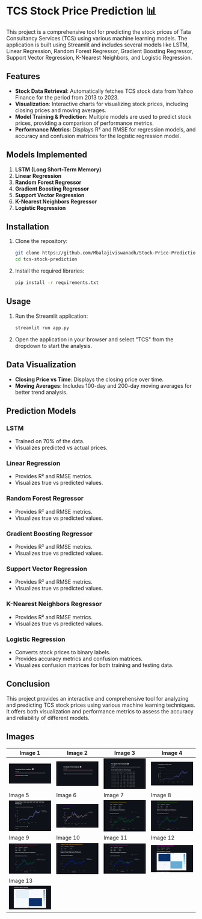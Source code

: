 # TCS Stock Price Prediction 📊

This project is a comprehensive tool for predicting the stock prices of Tata Consultancy Services (TCS) using various machine learning models. The application is built using Streamlit and includes several models like LSTM, Linear Regression, Random Forest Regressor, Gradient Boosting Regressor, Support Vector Regression, K-Nearest Neighbors, and Logistic Regression.

## Features

- **Stock Data Retrieval**: Automatically fetches TCS stock data from Yahoo Finance for the period from 2013 to 2023.
- **Visualization**: Interactive charts for visualizing stock prices, including closing prices and moving averages.
- **Model Training & Prediction**: Multiple models are used to predict stock prices, providing a comparison of performance metrics.
- **Performance Metrics**: Displays R² and RMSE for regression models, and accuracy and confusion matrices for the logistic regression model.

## Models Implemented

1. **LSTM (Long Short-Term Memory)**
2. **Linear Regression**
3. **Random Forest Regressor**
4. **Gradient Boosting Regressor**
5. **Support Vector Regression**
6. **K-Nearest Neighbors Regressor**
7. **Logistic Regression**

## Installation

1. Clone the repository:

   ```bash
   git clone https://github.com/Mbalajiviswanadh/Stock-Price-Prediction
   cd tcs-stock-prediction
   ```

2. Install the required libraries:
   ```bash
   pip install -r requirements.txt
   ```

## Usage

1. Run the Streamlit application:

   ```bash
   streamlit run app.py
   ```

2. Open the application in your browser and select "TCS" from the dropdown to start the analysis.

## Data Visualization

- **Closing Price vs Time**: Displays the closing price over time.
- **Moving Averages**: Includes 100-day and 200-day moving averages for better trend analysis.

## Prediction Models

### LSTM

- Trained on 70% of the data.
- Visualizes predicted vs actual prices.

### Linear Regression

- Provides R² and RMSE metrics.
- Visualizes true vs predicted values.

### Random Forest Regressor

- Provides R² and RMSE metrics.
- Visualizes true vs predicted values.

### Gradient Boosting Regressor

- Provides R² and RMSE metrics.
- Visualizes true vs predicted values.

### Support Vector Regression

- Provides R² and RMSE metrics.
- Visualizes true vs predicted values.

### K-Nearest Neighbors Regressor

- Provides R² and RMSE metrics.
- Visualizes true vs predicted values.

### Logistic Regression

- Converts stock prices to binary labels.
- Provides accuracy metrics and confusion matrices.
- Visualizes confusion matrices for both training and testing data.

## Conclusion

This project provides an interactive and comprehensive tool for analyzing and predicting TCS stock prices using various machine learning techniques. It offers both visualization and performance metrics to assess the accuracy and reliability of different models.

## Images

| Image 1                        | Image 2                        | Image 3                        | Image 4                        |
| ------------------------------ | ------------------------------ | ------------------------------ | ------------------------------ |
| ![Image 1](/images/pic1.png)   | ![Image 2](/images/pic2.png)   | ![Image 3](/images/pic3.png)   | ![Image 4](/images/pic4.png)   |
| Image 5                        | Image 6                        | Image 7                        | Image 8                        |
| ![Image 5](/images/pic5.png)   | ![Image 6](/images/pic6.png)   | ![Image 7](/images/pic7.png)   | ![Image 8](/images/pic8.png)   |
| Image 9                        | Image 10                       | Image 11                       | Image 12                       |
| ![Image 9](/images/pic9.png)   | ![Image 10](/images/pic10.png) | ![Image 11](/images/pic11.png) | ![Image 12](/images/pic12.png) |
| Image 13                       |                                |                                |                                |
| ![Image 13](/images/pic13.png) |                                |                                |                                |
